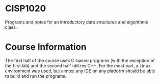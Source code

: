# CISP1020
Programs and notes for an introductory data structures and algorithms class.

# Course Information
The first half of the course uses C-based programs (with the exception of the first lab) and the second half utilizes C++. For the most part, a Linux environment was used, but almost any IDE on any platform should be able to build and run the programs.
